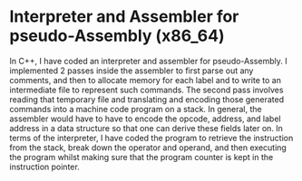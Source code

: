 # Interpreter and Assembler for pseudo-Assembly (x86_64)
In C++, I have coded an interpreter and assembler for pseudo-Assembly. I implemented 2 passes inside the assembler to first parse out any comments, and then to allocate memory for each label and to write to an intermediate file to represent such commands. The second pass involves reading that temporary file and translating and encoding those generated commands into a machine code program on a stack. In general, the assembler would have to have to encode the opcode, address, and label address in a data structure so that one can derive these fields later on. In terms of the interpreter, I have coded the program to retrieve the instruction from the stack, break down the operator and operand, and then executing the program whilst making sure that the program counter is kept in the instruction pointer.
